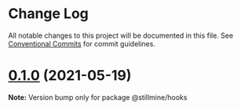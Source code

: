 # Change Log

All notable changes to this project will be documented in this file.
See [Conventional Commits](https://conventionalcommits.org) for commit guidelines.

# [0.1.0](https://github.com/stillmine/packages/compare/v0.0.2...v0.1.0) (2021-05-19)

**Note:** Version bump only for package @stillmine/hooks
